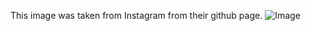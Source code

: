 This image was taken from Instagram from their github page. 
![Image](https://www.instagram.com/p/CP6msM-jlLm/?utm_medium=copy_link) 

